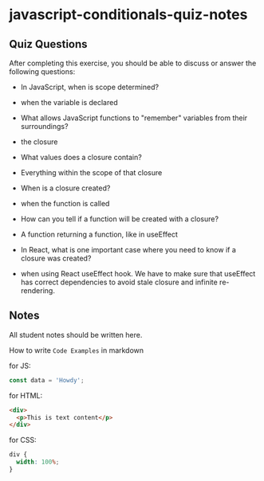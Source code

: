 # javascript-conditionals-quiz-notes

## Quiz Questions

After completing this exercise, you should be able to discuss or answer the following questions:

- In JavaScript, when is scope determined?

- when the variable is declared

- What allows JavaScript functions to "remember" variables from their surroundings?

- the closure

- What values does a closure contain?

- Everything within the scope of that closure

- When is a closure created?

- when the function is called

- How can you tell if a function will be created with a closure?

- A function returning a function, like in useEffect

- In React, what is one important case where you need to know if a closure was created?

- when using React useEffect hook. We have to make sure that useEffect has correct dependencies to avoid stale closure and infinite re-rendering.

## Notes

All student notes should be written here.

How to write `Code Examples` in markdown

for JS:

```javascript
const data = 'Howdy';
```

for HTML:

```html
<div>
  <p>This is text content</p>
</div>
```

for CSS:

```css
div {
  width: 100%;
}
```
